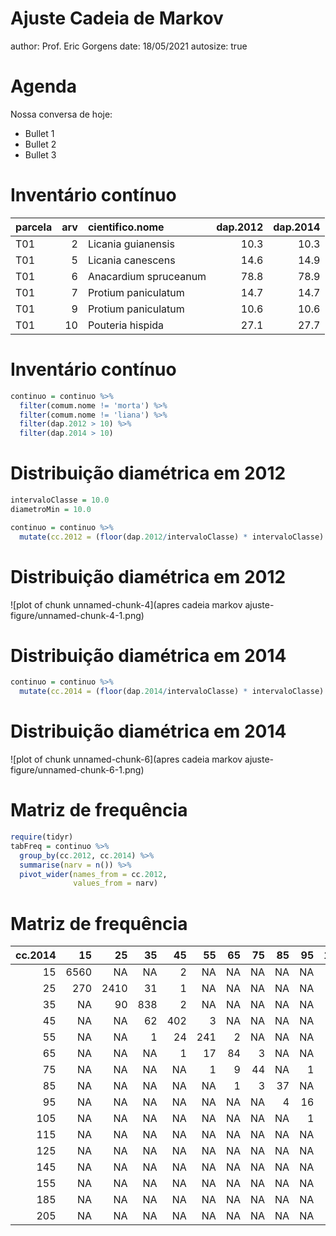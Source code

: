 Ajuste Cadeia de Markov
========================================================
author: Prof. Eric Gorgens
date: 18/05/2021
autosize: true

Agenda
========================================================

Nossa conversa de hoje:

- Bullet 1
- Bullet 2
- Bullet 3

Inventário contínuo
========================================================


|parcela | arv|cientifico.nome       | dap.2012| dap.2014|
|:-------|---:|:---------------------|--------:|--------:|
|T01     |   2|Licania guianensis    |     10.3|     10.3|
|T01     |   5|Licania canescens     |     14.6|     14.9|
|T01     |   6|Anacardium spruceanum |     78.8|     78.9|
|T01     |   7|Protium paniculatum   |     14.7|     14.7|
|T01     |   9|Protium paniculatum   |     10.6|     10.6|
|T01     |  10|Pouteria hispida      |     27.1|     27.7|

Inventário contínuo
========================================================


```r
continuo = continuo %>%
  filter(comum.nome != 'morta') %>%
  filter(comum.nome != 'liana') %>%
  filter(dap.2012 > 10) %>%
  filter(dap.2014 > 10)
```

Distribuição diamétrica em 2012
========================================================


```r
intervaloClasse = 10.0
diametroMin = 10.0

continuo = continuo %>%
  mutate(cc.2012 = (floor(dap.2012/intervaloClasse) * intervaloClasse) + (intervaloClasse/2))
```

Distribuição diamétrica em 2012
========================================================

![plot of chunk unnamed-chunk-4](apres cadeia markov ajuste-figure/unnamed-chunk-4-1.png)

Distribuição diamétrica em 2014
========================================================


```r
continuo = continuo %>%
  mutate(cc.2014 = (floor(dap.2014/intervaloClasse) * intervaloClasse) + (intervaloClasse/2))
```

Distribuição diamétrica em 2014
========================================================

![plot of chunk unnamed-chunk-6](apres cadeia markov ajuste-figure/unnamed-chunk-6-1.png)

Matriz de frequência
========================================================


```r
require(tidyr)
tabFreq = continuo %>%
  group_by(cc.2012, cc.2014) %>%
  summarise(narv = n()) %>%
  pivot_wider(names_from = cc.2012,
              values_from = narv)
```

Matriz de frequência
========================================================


| cc.2014|   15|   25|  35|  45|  55| 65| 75| 85| 95| 105| 115| 125| 145| 155| 165| 205|
|-------:|----:|----:|---:|---:|---:|--:|--:|--:|--:|---:|---:|---:|---:|---:|---:|---:|
|      15| 6560|   NA|  NA|   2|  NA| NA| NA| NA| NA|  NA|  NA|  NA|  NA|  NA|  NA|  NA|
|      25|  270| 2410|  31|   1|  NA| NA| NA| NA| NA|  NA|  NA|  NA|  NA|  NA|  NA|  NA|
|      35|   NA|   90| 838|   2|  NA| NA| NA| NA| NA|  NA|  NA|  NA|  NA|  NA|  NA|  NA|
|      45|   NA|   NA|  62| 402|   3| NA| NA| NA| NA|  NA|  NA|  NA|  NA|  NA|  NA|  NA|
|      55|   NA|   NA|   1|  24| 241|  2| NA| NA| NA|  NA|  NA|  NA|  NA|  NA|  NA|  NA|
|      65|   NA|   NA|  NA|   1|  17| 84|  3| NA| NA|  NA|  NA|  NA|  NA|  NA|  NA|  NA|
|      75|   NA|   NA|  NA|  NA|   1|  9| 44| NA|  1|  NA|  NA|  NA|  NA|  NA|  NA|  NA|
|      85|   NA|   NA|  NA|  NA|  NA|  1|  3| 37| NA|  NA|  NA|  NA|  NA|  NA|  NA|  NA|
|      95|   NA|   NA|  NA|  NA|  NA| NA| NA|  4| 16|  NA|  NA|  NA|  NA|  NA|  NA|  NA|
|     105|   NA|   NA|  NA|  NA|  NA| NA| NA| NA|  1|   4|  NA|  NA|  NA|  NA|  NA|  NA|
|     115|   NA|   NA|  NA|  NA|  NA| NA| NA| NA| NA|   1|   2|  NA|  NA|  NA|  NA|  NA|
|     125|   NA|   NA|  NA|  NA|  NA| NA| NA| NA| NA|  NA|  NA|   4|  NA|  NA|  NA|  NA|
|     145|   NA|   NA|  NA|  NA|  NA| NA| NA| NA| NA|  NA|  NA|  NA|   2|  NA|  NA|  NA|
|     155|   NA|   NA|  NA|  NA|  NA| NA| NA| NA| NA|  NA|  NA|  NA|  NA|   2|  NA|  NA|
|     185|   NA|   NA|  NA|  NA|  NA| NA| NA| NA| NA|  NA|  NA|  NA|  NA|  NA|   1|  NA|
|     205|   NA|   NA|  NA|  NA|  NA| NA| NA| NA| NA|  NA|  NA|  NA|  NA|  NA|  NA|   1|
